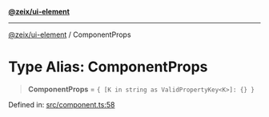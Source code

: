 [**@zeix/ui-element**](../README.md)

***

[@zeix/ui-element](../globals.md) / ComponentProps

# Type Alias: ComponentProps

> **ComponentProps** = `{ [K in string as ValidPropertyKey<K>]: {} }`

Defined in: [src/component.ts:58](https://github.com/zeixcom/ui-element/blob/59d79a082870e892722e0aaa0f251617218ab48f/src/component.ts#L58)
